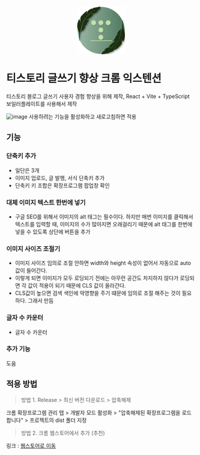<div align="center">
<img src="public/icon-128.png" alt="logo"/>

</div>

# 티스토리 글쓰기 향상 크롬 익스텐션
티스토리 블로그 글쓰기 사용자 경험 향상을 위해 제작, React + Vite + TypeScript 보일러플레이트를 사용해서 제작

![image](https://github.com/ShipFriend0516/StoryHelper/assets/98446924/56e3330f-d756-4b69-9bad-79e57a464b94)
사용하려는 기능을 활성화하고 새로고침하면 적용

## 기능

### 단축키 추가
- 일단은 3개
- 이미지 업로드, 글 발행, 서식 단축키 추가
- 단축키 키 조합은 확장프로그램 팝업창 확인

### 대체 이미지 텍스트 한번에 넣기
- 구글 SEO를 위해서 이미지의 alt 태그는 필수이다. 하지만 매번 이미지를 클릭해서 텍스트를 입력할 때, 이미지의 수가 많아지면 오래걸리기 때문에 alt 태그를 한번에 넣을 수 있도록 상단에 버튼을 추가

### 이미지 사이즈 조절기
- 이미지 사이즈 임의로 조절 안하면 width와 height 속성이 없어서 자동으로 auto 값이 들어간다.
- 이렇게 되면 이미지가 모두 로딩되기 전에는 아무런 공간도 차지하지 않다가 로딩되면 각 값이 적용이 되기 때문에 CLS 값이 올라간다.
- CLS값이 높으면 검색 색인에 악영향을 주기 떄문에 임의로 조절 해주는 것이 필요하다. 그래서 만듬

### 글자 수 카운터
- 글자 수 카운터

  
### 추가 기능
도움


## 적용 방법
> 방법 1. Release > 최신 버전 다운로드 > 압축해제
> 
크롬 확장프로그램 관리 탭 > 개발자 모드 활성화 > "압축해제된 확장프로그램을 로드합니다" > 프로젝트의 dist 폴더 지정

> 방법 2. 크롬 웹스토어에서 추가 (추천)
> 
링크 : [웹스토어로 이동](https://chromewebstore.google.com/detail/storyhelper/inmbdknioncgblpeiiohmdihhidnjpfp?authuser=0&hl=ko)
